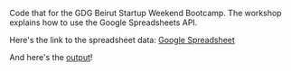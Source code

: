 Code that for the GDG Beirut Startup Weekend Bootcamp. The workshop explains how to use the Google Spreadsheets API.

Here's the link to the spreadsheet data: [Google Spreadsheet](https://docs.google.com/spreadsheet/pub?key=0Aqv3NjQVGHDbdFRIOElEVnpOTEhqVkNYd1l2LWY2TkE&output=html)

And here's the [output](http://kamicut.github.io/gdg-beirut-bootcamp/)! 

